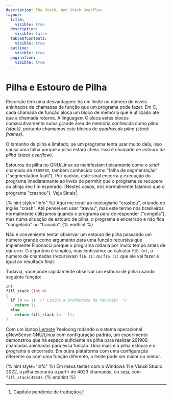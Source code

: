```yaml
---
description: The Stack, And Stack Overflow
layout:
  title:
    visible: true
  description:
    visible: false
  tableOfContents:
    visible: true
  outline:
    visible: true
  pagination:
    visible: true
---
```


# Pilha e Estouro de Pilha

Recursão tem uma desvantagem: há um limite no número de níveis aninhados de chamadas de função que um programa pode fazer. Em C, cada chamada de função aloca um bloco de memória que é utilizado até que a chamada retorne. A linguagem C aloca estes blocos consecutivamente numa grande área de memória conhecida como _pilha (stack)_, portanto chamamos este blocos de _quadros de pilha (stack frames)_.

O tamanho da pilha é limitado; se um programa tenta usar muito dela, isso causa uma falha porque a pilha estará cheia. Isso é chamado de _estouro de pilha (stack overflow)_.

Estouros de pilha no GNU/Linux se manifestam tipicamente como o _sinal_ chamado de `SIGSEGV`, também conhecido como "falha de segmentação" ("segmentation fault"). Por padrão, este sinal encerra a execução do programa imediatamente ao invés de permitir que o programa se recupere ou atinja seu fim esperado. (Nestes casos, nós normalmente falamos que o programa "crashou"). Veja Sinais[^1].

{% hint style="info" %}
Aqui me rendi ao neologismo "crashou", oriundo do inglês "crash". Até pensei em usar "travou", mas este termo nós brasileiros normalmente utilizamos quando o programa para de responder ("congela"), mas numa situação de estouro de pilha, o programa é encerrado e não fica "congelado" ou "travado".
{% endhint %}

Não é conveniente tentar observar um estouro de pilha passando um número grande como argumento para uma função recursiva que implemente Fibonacci porque o programa rodaria por muito tempo antes de dar erro. O algoritmo é simples, mas lentíssimo: ao calcular `fib (n)`, o número de chamadas (recursivas) `fib (1)` ou `fib (2)` que ele vai fazer é igual ao resultado final.

Todavia, você pode rapidamente observar um estouro de pilha usando seguinte função:

```c
int
fill_stack (int n)
{
  if (n <= 1)  /* Limita a profundeza da recursão  */
    return 1;
  else
    return fill_stack (n - 1);
}
```

Com um laptop [Lemote](https://en.wikipedia.org/wiki/Lemote) Yeeloong rodando o sistema operacional gNewSense GNU/Linux com configuração padrão, um experimento demonstrou que há espaço suficiente na pilha para realizar 261906 chamadas aninhadas para essa função. Uma mais e a pilha estoura e o programa é encerrado. Em outra plataforma com uma configuração diferente ou com uma função diferente, o limite pode ser maior ou menor.

{% hint style="info" %}
Em meus testes com o Windows 11 e Visual Studio 2022, a pilha estourou a partir de 4023 chamadas, ou seja, com `fill_stack(4024)`.
{% endhint %}

[^1]: Capítulo pendente de tradução
